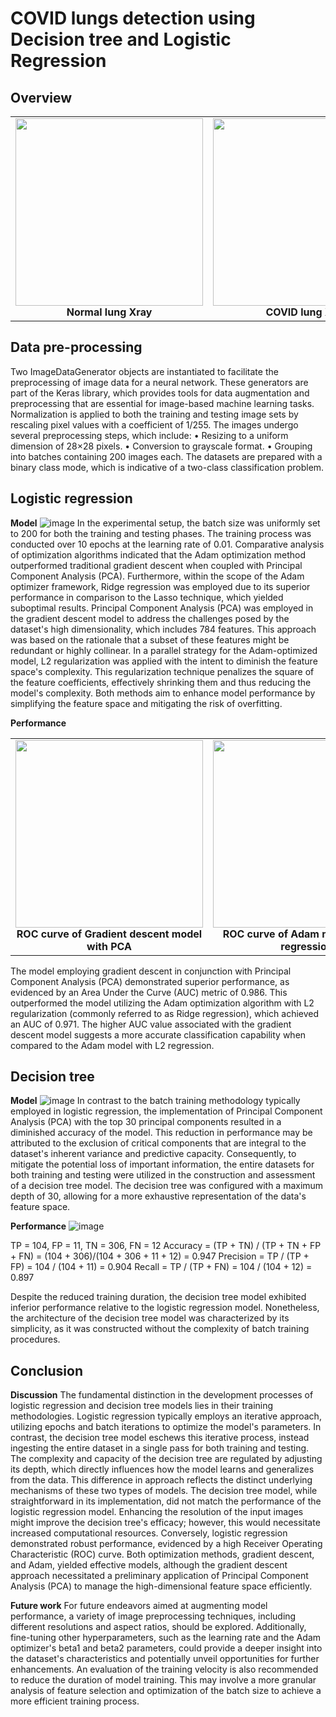 # COVID lungs detection using Decision tree and Logistic Regression

## Overview

  <table>
  <tr>
    <td align="center">
      <img src="https://github.com/user-attachments/assets/e222132d-c328-41c6-805c-b5c5814e05c0" width="300"/><br/>
      <b>Normal lung Xray</b>
    </td>
    <td align="center">
      <img src="https://github.com/user-attachments/assets/8f939b04-25ab-4eb5-bf1e-78e5de27505b" width="300"/><br/>
      <b>COVID lung Xray</b>
    </td>
  </tr>
</table>

## Data pre-processing 
Two ImageDataGenerator objects are instantiated to facilitate the preprocessing of image data for a neural network. These generators are part of the Keras library, which provides tools for data augmentation and preprocessing that are essential for image-based machine learning tasks.
Normalization is applied to both the training and testing image sets by rescaling pixel values with a coefficient of 1/255.
The images undergo several preprocessing steps, which include:
•	Resizing to a uniform dimension of 28×28 pixels.
•	Conversion to grayscale format.
•	Grouping into batches containing 200 images each.
The datasets are prepared with a binary class mode, which is indicative of a two-class classification problem.

## Logistic regression
**Model**
![image](https://github.com/user-attachments/assets/18efc46a-ae4f-4453-8c9c-8bf108aff536)
In the experimental setup, the batch size was uniformly set to 200 for both the training and testing phases. The training process was conducted over 10 epochs at the learning rate of 0.01. Comparative analysis of optimization algorithms indicated that the Adam optimization method outperformed traditional gradient descent when coupled with Principal Component Analysis (PCA). Furthermore, within the scope of the Adam optimizer framework, Ridge regression was employed due to its superior performance in comparison to the Lasso technique, which yielded suboptimal results.
Principal Component Analysis (PCA) was employed in the gradient descent model to address the challenges posed by the dataset's high dimensionality, which includes 784 features. This approach was based on the rationale that a subset of these features might be redundant or highly collinear. In a parallel strategy for the Adam-optimized model, L2 regularization was applied with the intent to diminish the feature space's complexity. This regularization technique penalizes the square of the feature coefficients, effectively shrinking them and thus reducing the model's complexity. Both methods aim to enhance model performance by simplifying the feature space and mitigating the risk of overfitting.

**Performance**
  <table>
  <tr>
    <td align="center">
      <img src="![image](https://github.com/user-attachments/assets/0e472a81-6bf4-4a9e-946e-5716b770ed62)" width="300"/><br/>
      <b>ROC curve of Gradient descent model with PCA</b>
    </td>
    <td align="center">
      <img src="![image](https://github.com/user-attachments/assets/bb2428f8-61c8-431a-a7b6-b37d0dc4097f)" width="300"/><br/>
      <b>ROC curve of Adam model with L2 regression</b>
    </td>
  </tr>
</table>

The model employing gradient descent in conjunction with Principal Component Analysis (PCA) demonstrated superior performance, as evidenced by an Area Under the Curve (AUC) metric of 0.986. This outperformed the model utilizing the Adam optimization algorithm with L2 regularization (commonly referred to as Ridge regression), which achieved an AUC of 0.971. The higher AUC value associated with the gradient descent model suggests a more accurate classification capability when compared to the Adam model with L2 regression.

## Decision tree
**Model**
![image](https://github.com/user-attachments/assets/889b7641-f1bb-41d3-bab3-7b55d4cffa3c)
In contrast to the batch training methodology typically employed in logistic regression, the implementation of Principal Component Analysis (PCA) with the top 30 principal components resulted in a diminished accuracy of the model. This reduction in performance may be attributed to the exclusion of critical components that are integral to the dataset's inherent variance and predictive capacity. Consequently, to mitigate the potential loss of important information, the entire datasets for both training and testing were utilized in the construction and assessment of a decision tree model. The decision tree was configured with a maximum depth of 30, allowing for a more exhaustive representation of the data's feature space.

**Performance**
![image](https://github.com/user-attachments/assets/30d6ca43-4074-43c8-991f-4922d6c9b69a)

TP = 104, FP = 11, TN = 306, FN = 12
Accuracy = (TP + TN) / (TP + TN  + FP + FN) = (104 + 306)/(104 + 306 + 11 + 12) = 0.947
Precision = TP / (TP + FP) = 104 / (104 + 11) = 0.904
Recall = TP / (TP + FN) = 104 / (104 + 12) = 0.897

Despite the reduced training duration, the decision tree model exhibited inferior performance relative to the logistic regression model. Nonetheless, the architecture of the decision tree model was characterized by its simplicity, as it was constructed without the complexity of batch training procedures.


## Conclusion
**Discussion**
The fundamental distinction in the development processes of logistic regression and decision tree models lies in their training methodologies. Logistic regression typically employs an iterative approach, utilizing epochs and batch iterations to optimize the model's parameters. In contrast, the decision tree model eschews this iterative process, instead ingesting the entire dataset in a single pass for both training and testing. The complexity and capacity of the decision tree are regulated by adjusting its depth, which directly influences how the model learns and generalizes from the data. This difference in approach reflects the distinct underlying mechanisms of these two types of models.
The decision tree model, while straightforward in its implementation, did not match the performance of the logistic regression model. Enhancing the resolution of the input images might improve the decision tree's efficacy; however, this would necessitate increased computational resources.
Conversely, logistic regression demonstrated robust performance, evidenced by a high Receiver Operating Characteristic (ROC) curve. Both optimization methods, gradient descent, and Adam, yielded effective models, although the gradient descent approach necessitated a preliminary application of Principal Component Analysis (PCA) to manage the high-dimensional feature space efficiently.

**Future work**
For future endeavors aimed at augmenting model performance, a variety of image preprocessing techniques, including different resolutions and aspect ratios, should be explored. Additionally, fine-tuning other hyperparameters, such as the learning rate and the Adam optimizer's beta1 and beta2 parameters, could provide a deeper insight into the dataset's characteristics and potentially unveil opportunities for further enhancements. An evaluation of the training velocity is also recommended to reduce the duration of model training. This may involve a more granular analysis of feature selection and optimization of the batch size to achieve a more efficient training process.
